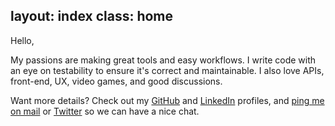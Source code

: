 layout: index
class: home
---
<greeting>Hello,</greeting>

My passions are making great tools and easy workflows.
I write code with an eye on testability
to ensure it's correct and maintainable.
I also love APIs, front-end, UX, video games, and good discussions.

Want more details?
Check out my [GitHub][] and [LinkedIn][] profiles,
and [ping me on mail](mailto:mail@jonlauridsen.com) or [Twitter][]
so we can have a nice chat.

[github]: https://github.com/gaggle
[linkedin]: https://linkedin.com/in/jonlauridsen
[twitter]: https://twitter.com/jonlauridsen
